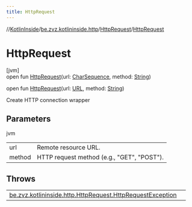 ```yaml
---
title: HttpRequest
---
```

//[KotlinInside](../../../index.html)/[be.zvz.kotlininside.http](../index.html)/[HttpRequest](index.html)/[HttpRequest](-http-request.html)



# HttpRequest



[jvm]\
open fun [HttpRequest](-http-request.html)(url: [CharSequence](https://docs.oracle.com/javase/7/docs/api/java/lang/CharSequence.html), method: [String](https://docs.oracle.com/javase/7/docs/api/java/lang/String.html))

open fun [HttpRequest](-http-request.html)(url: [URL](https://docs.oracle.com/javase/7/docs/api/java/net/URL.html), method: [String](https://docs.oracle.com/javase/7/docs/api/java/lang/String.html))



Create HTTP connection wrapper



## Parameters


jvm

| | |
|---|---|
| url | Remote resource URL. |
| method | HTTP request method (e.g., "GET", "POST"). |



## Throws


| | |
|---|---|
| [be.zvz.kotlininside.http.HttpRequest.HttpRequestException](-http-request-exception/index.html) |  |



